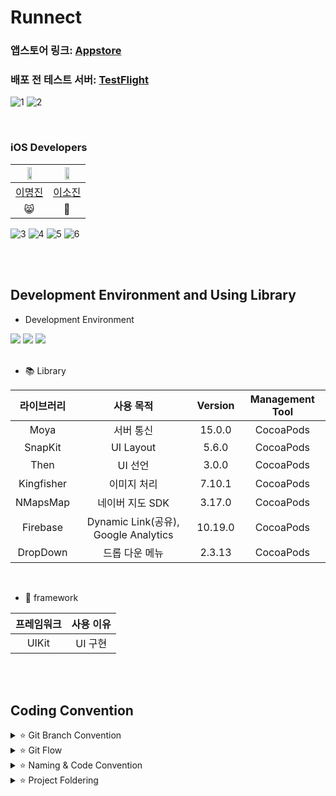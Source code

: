 # Runnect

### 앱스토어 링크: [Appstore](https://apps.apple.com/kr/app/runnect-%EC%BD%94%EC%8A%A4%EB%A5%BC-%EA%B7%B8%EB%A6%AC%EA%B3%A0-%EA%B3%B5%EC%9C%A0%ED%95%98%EB%8A%94-%EB%8D%B0%EC%9D%BC%EB%A6%AC-%EB%9F%AC%EB%8B%9D%EC%95%B1/id1663884202)

### 배포 전 테스트 서버: [TestFlight](https://testflight.apple.com/join/hbkXfMrK)
![1](https://github.com/thingineeer/Runnect-iOS/assets/88179341/937f9e65-61e5-4298-b703-bc2cf5022bf6)
![2](https://github.com/thingineeer/Runnect-iOS/assets/88179341/ad913367-65f2-4839-9658-e538bccf2d6c)

<br>

### iOS Developers
<img src = "https://github.com/Runnect/Runnect-iOS/assets/88179341/a3633fff-f50b-4afa-a54f-8bd0b3d8668c" width = "40%" height = "40%"> | <img src = "https://github.com/Runnect/Runnect-iOS/assets/88179341/f8884b2b-4cd6-4077-9d9f-683e62f8137f" width = "40%" height = "40%"> |
:---------:|:----------:
[이명진](https://github.com/thingineeer) | [이소진](https://github.com/513sojin) |
😸 | 🐶 |

![3](https://github.com/thingineeer/Runnect-iOS/assets/88179341/67cf5c2f-83fb-4fea-a192-0c8e47634a58)
![4](https://github.com/thingineeer/Runnect-iOS/assets/88179341/f98af63b-20c7-4605-be54-011ff52392cf)
![5](https://github.com/thingineeer/Runnect-iOS/assets/88179341/9496f6b4-cbcb-4b12-93aa-9a0a0ab941f4)
![6](https://github.com/thingineeer/Runnect-iOS/assets/88179341/c9638911-b9ca-4e99-88ae-dccb4807ea0c)

<br>
<br>

## Development Environment and Using Library
- Development Environment
<p align="left">
<img src ="https://img.shields.io/badge/Swift-5.9-orange?logo=swift">
<img src ="https://img.shields.io/badge/Xcode-15.0-blue?logo=xcode">
<img src ="https://img.shields.io/badge/iOS-17.0-green.svg">

<br>
<br>

- 📚 Library

라이브러리 | 사용 목적 | Version | Management Tool
:---------:|:----------:|:---------: |:---------:
 Moya | 서버 통신 | 15.0.0 | CocoaPods
 SnapKit | UI Layout | 5.6.0 | CocoaPods
 Then | UI 선언 | 3.0.0 | CocoaPods
 Kingfisher | 이미지 처리 | 7.10.1| CocoaPods
 NMapsMap  | 네이버 지도 SDK | 3.17.0| CocoaPods
 Firebase | Dynamic Link(공유), Google Analytics | 10.19.0 | CocoaPods
 DropDown | 드롭 다운 메뉴 | 2.3.13 | CocoaPods
 
 <br>

 - 🧱 framework

프레임워크 | 사용 이유 
:---------:|:----------:
 UIKit | UI 구현

<br>
<br>

## Coding Convention
<details>
 <summary> ⭐️ Git Branch Convention </summary>
 <div markdown="1">       

 ---
 
 - **Branch Naming Rule**
    - Issue 작성 후 생성되는 번호와 Issue의 간략한 설명 등을 조합하여 Branch 이름 결정
    - `[prefix]/<#IssueNumber>-<Description>`
- **Commit Message Rule**
    - `[Prefix] <#IssueNumber>-<Description>`
- **Code Review Rule**
    - 코드 리뷰를 최대한 달고 반영하자!
 
 <br>

 </div>
 </details>

<details>
 <summary> ⭐️ Git Flow </summary>
 <div markdown="1">       

 ---
 
 ```
1. 작업 단위별 Issue 생성 : 담당자, 라벨, 프로젝트 연결 

2. Fork 받은 로컬 레포에서 develop 브랜치 최신화 : git pull (origin develop) 

3. Branch 생성 : git switch -c Prefix/#IssueNumber-description 
   > 예시) chore/#3-Project-Setting

4. 로컬 환경에서 작업 후 Add -> Commit -> Push -> Pull Request의 과정을 거친다.
   
   Prefix의 의미
   > [Feat] : 새로운 기능 구현
   > [Chore] : 그 이외의 잡일/ 버전 코드 수정, 패키지 구조 변경, 파일 이동, 파일이름 변경
   > [Add] : 코드 변경 없는 단순 파일 추가, 에셋 및 라이브러리 추가
   > [Setting] : 프로젝트 세팅
   > [Fix] : 버그, 오류 해결, 코드 수정
   > [Style] : 코드 포맷팅, 코드 변경이 없는 경우, 주석 수정
   > [Docs] : README나 WIKI 등의 문서 개정
   > [Refactor] : 전면 수정이 있을 때 사용합니다
   > [Test] : 테스트 모드, 리펙토링 테스트 코드 추가

5. Pull Request 작성 
   - closed : #IssueNumber로 이슈 연결, 리뷰어 지정

6. Code Review 완료 후 Pull Request 작성자가 develop Branch로 merge하기
   - Develop Branch protection rules : Merge 전 최소 1 Approve 필요
       - PR 최대 일주일 이내로 코드 리뷰 완료

7. 종료된 Issue와 Pull Request의 Label과 Project를 관리
```

<br>

 </div>
 </details>

<details>
 <summary> ⭐️ Naming & Code Convention </summary>
 <div markdown="1">       

 ---
 
- 함수, 메서드 : **lowerCamelCase** 사용하고, 동사로 시작한다.
- 변수, 상수 : **lowerCamelCase** 사용한다.
- 클래스, 구조체, enum, extension 등 :  **UpperCamelCase** 사용한다.
- 기본 MVC 폴더링 구조에 따라 파일을 구분하여 사용한다.
- 파일, 클래스 명 약어 사용. 단, UI 선언 구문과 메소드에서는 약어를 사용하지 않는다.
    - 예시) ViewController → `VC`
    - 예시) CollectionViewCell → `CVC`
- 뷰 설정을 위한 함수에서는 **set** 키워드를 사용한다.
    - 예시) func configureUI → `func setUI`
    - 예시) func setDelegate ... → `func configureDelegate`
- 이외 기본 명명규칙은 [Swift Style Guide](https://google.github.io/swift/), [API Design Guidelines](https://www.swift.org/documentation/api-design-guidelines/) , [Swift Style Guide](https://github.com/StyleShare/swift-style-guide)를 참고한다.
- 상속받지 않는 클래스는 **final 키워드**를 붙인다.
- 단일 정의 내에서만 사용되는 특정 기능 구현은 **private 접근 제한자**를 적극 사용한다.
- 퀵헬프기능을 활용한 마크업 문법을 활용한 주석을 적극 사용한다.
- 이외는 커스텀한 **SwiftLint Rule**을 적용한다.
   
   
 <br>

 </div>
 </details>

<details>
 <summary> ⭐️ Project Foldering </summary>
 <div markdown="1">       

 ---

```
📦Runnect-iOS
📂 Global
│   📂 Analytics
│   │   ├── GAEvent.swift
│   │   └── GAManager.swift
│   📂 Base
│   │   └── BaseView.swift
│   📂 Extension
│   │   ├── 📂 Combine+
│   │   ├── 📂 Foundation+
│   │   └── 📂 UIKit+
│   📂 Literal
│   📂 Protocols
│   📂 Resource
│   📂 Supports
│   📂 UIComponents
│   └── 📂 Utils
├── 📂 Network
│   ├── 📂 Dto
│   ├── 📂 Foundation
│   ├── 📂 Model
│   ├── 📂 Router
│   └── 📂 Service
├── 📂 Presentation
│   ├── 📂 CourseDetail
│   │   ├── 📂 VC
│   │   └── 📂 Views
│   ├── 📂 CourseDiscovery
│   │   └── 📂 Views
│   ├── 📂 CourseDrawing
│   │   ├── 📂 VC
│   │   └── 📂 Views
│   ├── 📂 CourseStorage
│   │   ├── 📂 VC
│   │   └── 📂 Views
│   ├── 📂 MyPage
│   │   ├── 📂 VC
│   │   └── 📂 Views
│   ├── 📂 Running
│   │   └── 📂 VC
│   ├── 📂 SignIn
│   │   ├── 📂 VC
│   │   └── 📂 Views
│   ├── 📂 Splash
│   │   └── 📂 VC
│   ├── 📂 TabBar
│   │   └── TaBarController.swift
│   └── 📂 UserProfile
│       ├── 📂 CollectionViewCell
│       └── 📂 UserProfileVC.swift
├── 📜 GoogleService-Info.plist
└── 📜 Info.plist
```

 <br>

 </div>
 </details>
